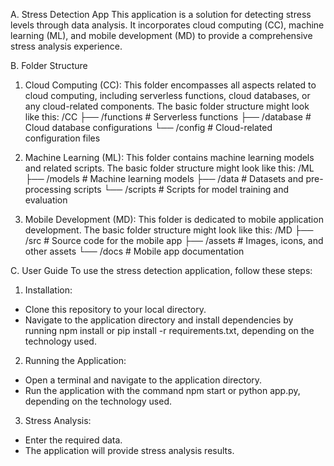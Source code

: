 A. Stress Detection App
This application is a solution for detecting stress levels through data analysis. It incorporates cloud computing (CC), machine learning (ML), and mobile development (MD) to provide a comprehensive stress analysis experience.

B. Folder Structure
1. Cloud Computing (CC):
This folder encompasses all aspects related to cloud computing, including serverless functions, cloud databases, or any cloud-related components. The basic folder structure might look like this:
/CC
├── /functions     # Serverless functions
├── /database      # Cloud database configurations
└── /config        # Cloud-related configuration files    

2. Machine Learning (ML):
This folder contains machine learning models and related scripts. The basic folder structure might look like this:
/ML
├── /models        # Machine learning models
├── /data          # Datasets and pre-processing scripts
└── /scripts       # Scripts for model training and evaluation

3. Mobile Development (MD):
This folder is dedicated to mobile application development. The basic folder structure might look like this:
/MD
├── /src           # Source code for the mobile app
├── /assets        # Images, icons, and other assets
└── /docs          # Mobile app documentation
      
C. User Guide
To use the stress detection application, follow these steps:
1. Installation:
- Clone this repository to your local directory.
- Navigate to the application directory and install dependencies by running npm install or pip install -r requirements.txt, depending on the technology used.

2. Running the Application:
- Open a terminal and navigate to the application directory.
- Run the application with the command npm start or python app.py, depending on the technology used.

3. Stress Analysis:
- Enter the required data.
- The application will provide stress analysis results.

